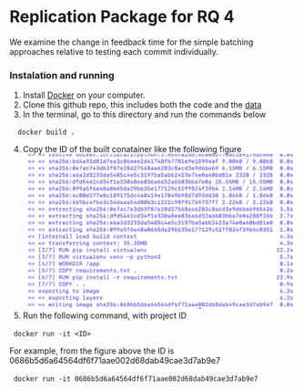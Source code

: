 # Replication Package for RQ 4

We examine the change in feedback time for the simple batching approaches relative to testing each commit individually.

### Instalation and running

1. Install [Docker](https://docs.docker.com/get-docker/) on your computer.
2. Clone this github repo, this includes both the code and the [data](https://github.com/CESEL/BatchBuilderResearch/tree/master/RQ4/data)
3. In the terminal, go to this directory and run the commands below

```
  docker build .

```

4. Copy the ID of the built conatainer like the following figure
   ![Image description](https://github.com/CESEL/BatchBuilderResearch/blob/master/RQ4/container_id.png)
5. Run the following command, with project ID

<code> docker run -it \<ID\> </code>

For example, from the figure above the ID is 0686b5d6a64564df6f71aae002d68dab49cae3d7ab9e7

<code> docker run -it 0686b5d6a64564df6f71aae002d68dab49cae3d7ab9e7 </code>
